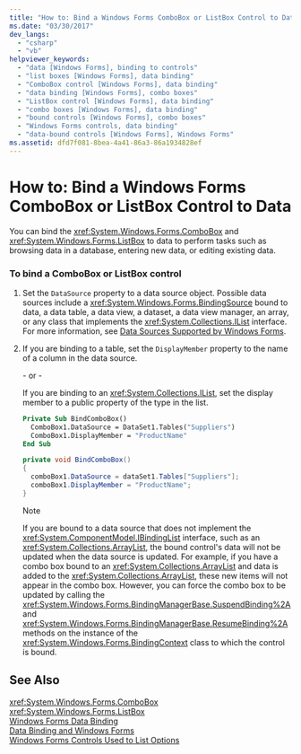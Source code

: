 ```yaml
---
title: "How to: Bind a Windows Forms ComboBox or ListBox Control to Data"
ms.date: "03/30/2017"
dev_langs: 
  - "csharp"
  - "vb"
helpviewer_keywords: 
  - "data [Windows Forms], binding to controls"
  - "list boxes [Windows Forms], data binding"
  - "ComboBox control [Windows Forms], data binding"
  - "data binding [Windows Forms], combo boxes"
  - "ListBox control [Windows Forms], data binding"
  - "combo boxes [Windows Forms], data binding"
  - "bound controls [Windows Forms], combo boxes"
  - "Windows Forms controls, data binding"
  - "data-bound controls [Windows Forms], Windows Forms"
ms.assetid: dfd7f081-8bea-4a41-86a3-86a1934828ef
---
```

# How to: Bind a Windows Forms ComboBox or ListBox Control to Data
You can bind the <xref:System.Windows.Forms.ComboBox> and <xref:System.Windows.Forms.ListBox> to data to perform tasks such as browsing data in a database, entering new data, or editing existing data.  
  
### To bind a ComboBox or ListBox control  
  
1. Set the `DataSource` property to a data source object. Possible data sources include a <xref:System.Windows.Forms.BindingSource> bound to data, a data table, a data view, a dataset, a data view manager, an array, or any class that implements the <xref:System.Collections.IList> interface. For more information, see [Data Sources Supported by Windows Forms](../../../../docs/framework/winforms/data-sources-supported-by-windows-forms.md).  
  
2. If you are binding to a table, set the `DisplayMember` property to the name of a column in the data source.  
  
    \- or -  
  
    If you are binding to an <xref:System.Collections.IList>, set the display member to a public property of the type in the list.  
  
   ```vb  
   Private Sub BindComboBox()  
     ComboBox1.DataSource = DataSet1.Tables("Suppliers")  
     ComboBox1.DisplayMember = "ProductName"  
   End Sub  
   ```  
  
   ```csharp  
   private void BindComboBox()  
   {  
     comboBox1.DataSource = dataSet1.Tables["Suppliers"];  
     comboBox1.DisplayMember = "ProductName";  
   }  
   ```  
  
   > [!NOTE]
   >  If you are bound to a data source that does not implement the <xref:System.ComponentModel.IBindingList> interface, such as an <xref:System.Collections.ArrayList>, the bound control's data will not be updated when the data source is updated. For example, if you have a combo box bound to an <xref:System.Collections.ArrayList> and data is added to the <xref:System.Collections.ArrayList>, these new items will not appear in the combo box. However, you can force the combo box to be updated by calling the <xref:System.Windows.Forms.BindingManagerBase.SuspendBinding%2A> and <xref:System.Windows.Forms.BindingManagerBase.ResumeBinding%2A> methods on the instance of the <xref:System.Windows.Forms.BindingContext> class to which the control is bound.  
  
## See Also  
 <xref:System.Windows.Forms.ComboBox>  
 <xref:System.Windows.Forms.ListBox>  
 [Windows Forms Data Binding](../../../../docs/framework/winforms/windows-forms-data-binding.md)  
 [Data Binding and Windows Forms](../../../../docs/framework/winforms/data-binding-and-windows-forms.md)  
 [Windows Forms Controls Used to List Options](../../../../docs/framework/winforms/controls/windows-forms-controls-used-to-list-options.md)
